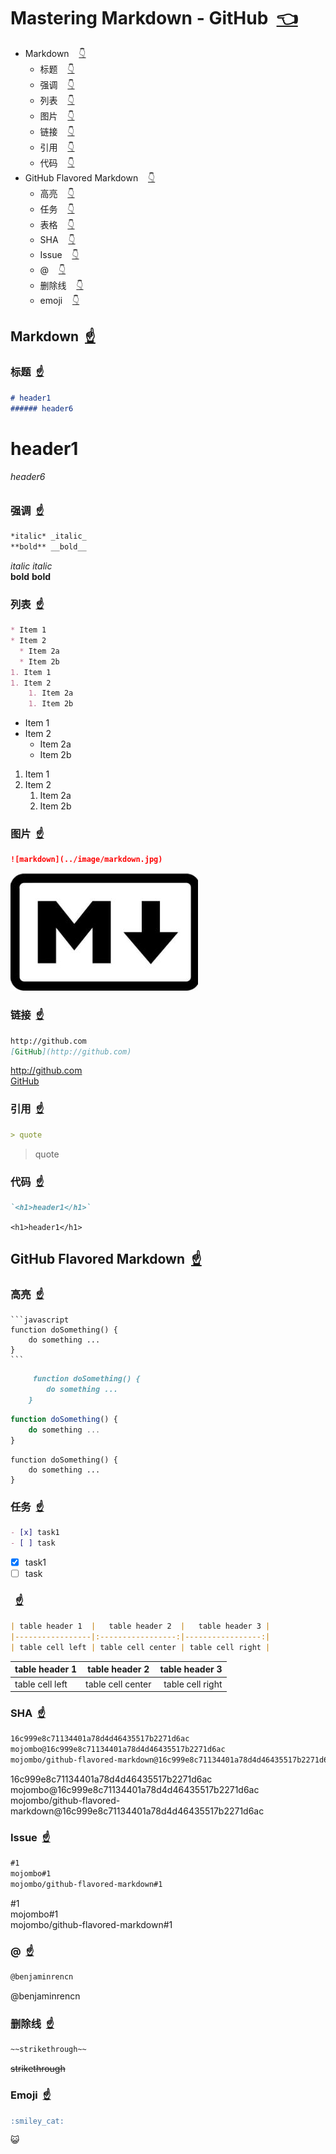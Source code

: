 # <a id="git-hub">Mastering Markdown - GitHub</a>&nbsp;&nbsp;[:point_left:][readme.note] #

* Markdown&nbsp;&nbsp;&nbsp;&nbsp;[:point_down:][markdown]
  * 标题&nbsp;&nbsp;&nbsp;&nbsp;[:point_down:][markdown.header]
  * 强调&nbsp;&nbsp;&nbsp;&nbsp;[:point_down:][markdown.emphasis]
  * 列表&nbsp;&nbsp;&nbsp;&nbsp;[:point_down:][markdown.list]
  * 图片&nbsp;&nbsp;&nbsp;&nbsp;[:point_down:][markdown.image]
  * 链接&nbsp;&nbsp;&nbsp;&nbsp;[:point_down:][markdown.link]
  * 引用&nbsp;&nbsp;&nbsp;&nbsp;[:point_down:][markdown.quote]
  * 代码&nbsp;&nbsp;&nbsp;&nbsp;[:point_down:][markdown.code]
* GitHub Flavored Markdown&nbsp;&nbsp;&nbsp;&nbsp;[:point_down:][gfm]
  * 高亮&nbsp;&nbsp;&nbsp;&nbsp;[:point_down:][gfm.highlight]
  * 任务&nbsp;&nbsp;&nbsp;&nbsp;[:point_down:][gfm.task]
  * 表格&nbsp;&nbsp;&nbsp;&nbsp;[:point_down:][gfm.table]
  * SHA&nbsp;&nbsp;&nbsp;&nbsp;[:point_down:][gfm.SHA]
  * Issue&nbsp;&nbsp;&nbsp;&nbsp;[:point_down:][gfm.issue]
  * @&nbsp;&nbsp;&nbsp;&nbsp;[:point_down:][gfm.mention]
  * 删除线&nbsp;&nbsp;&nbsp;&nbsp;[:point_down:][gfm.strikethrough]
  * emoji&nbsp;&nbsp;&nbsp;&nbsp;[:point_down:][gfm.emoji]

## <a id="markdown"></a>Markdown&nbsp;&nbsp;[:point_up:][git-hub] ##

### <a id="markdown.header"></a>标题&nbsp;&nbsp;[:point_up:][git-hub] ###

```markdown
# header1
###### header6
```

# header1
###### header6

### <a id="markdown.emphasis"></a>强调&nbsp;&nbsp;[:point_up:][git-hub] ###

```markdown
*italic* _italic_  
**bold** __bold__
```

*italic* _italic_  
**bold** __bold__

### <a id="markdown.list"></a>列表&nbsp;&nbsp;[:point_up:][git-hub] ###

```markdown
* Item 1
* Item 2
  * Item 2a
  * Item 2b
1. Item 1
1. Item 2
    1. Item 2a
    1. Item 2b
```

* Item 1
* Item 2
  * Item 2a
  * Item 2b
1. Item 1
1. Item 2
    1. Item 2a
    1. Item 2b

### <a id="markdown.image"></a>图片&nbsp;&nbsp;[:point_up:][git-hub] ###

```markdown
![markdown](../image/markdown.jpg)
```

![markdown](../image/markdown.jpg)

### <a id="markdown.link">链接</a>&nbsp;&nbsp;[:point_up:][git-hub] ###

```markdown
http://github.com  
[GitHub](http://github.com)
```

http://github.com  
[GitHub](http://github.com)

### <a id="markdown.quote"></a>引用&nbsp;&nbsp;[:point_up:][git-hub] ###

```markdown
> quote
```

> quote

### <a id="markdown.code"></a>代码&nbsp;&nbsp;[:point_up:][git-hub] ###

```markdown
`<h1>header1</h1>`
```

`<h1>header1</h1>`

## <a id="gfm"></a>GitHub Flavored Markdown&nbsp;&nbsp;[:point_up:][git-hub] ##

### <a id="gfm.highlight"></a>高亮&nbsp;&nbsp;[:point_up:][git-hub] ###

    ```javascript
    function doSomething() {
        do something ...
    }
    ```

```markdown
     function doSomething() {
        do something ...
    }
```

```javascript
function doSomething() {
    do something ...
}
```

    function doSomething() {
        do something ...
    }

### <a id="gfm.task"></a>任务&nbsp;&nbsp;[:point_up:][git-hub] ###

```markdown
- [x] task1
- [ ] task
```

- [x] task1
- [ ] task

### <a id="gfm.table"></a>&nbsp;&nbsp;[:point_up:][git-hub] ###

```markdown
| table header 1  |   table header 2  |   table header 3 |
|-----------------|:-----------------:|-----------------:|
| table cell left | table cell center | table cell right |
```

| table header 1  |   table header 2  |   table header 3 |
|-----------------|:-----------------:|-----------------:|
| table cell left | table cell center | table cell right |

### <a id="gfm.sha"></a>SHA&nbsp;&nbsp;[:point_up:][git-hub] ###

```markdown
16c999e8c71134401a78d4d46435517b2271d6ac  
mojombo@16c999e8c71134401a78d4d46435517b2271d6ac  
mojombo/github-flavored-markdown@16c999e8c71134401a78d4d46435517b2271d6ac
```

16c999e8c71134401a78d4d46435517b2271d6ac  
mojombo@16c999e8c71134401a78d4d46435517b2271d6ac  
mojombo/github-flavored-markdown@16c999e8c71134401a78d4d46435517b2271d6ac

### <a id="gfm.issue"></a>Issue&nbsp;&nbsp;[:point_up:][git-hub] ###

```markdown
#1  
mojombo#1  
mojombo/github-flavored-markdown#1
```

#1  
mojombo#1  
mojombo/github-flavored-markdown#1

### <a id="gfm.mention"></a>@&nbsp;&nbsp;[:point_up:][git-hub] ###

```markdown
@benjaminrencn
```

@benjaminrencn

### <a id="gfm.strikethrough"></a>删除线&nbsp;&nbsp;[:point_up:][git-hub] ###

```markdown
~~strikethrough~~
```

~~strikethrough~~

### <a id="gfm.emoji"></a>Emoji&nbsp;&nbsp;[:point_up:][git-hub] ###

```markdown
:smiley_cat:
```

:smiley_cat:

<!-- 链接 开始 -->
[git-hub]: #git-hub "Mastering Markdown - GitHub"
[readme.note]: ../README.md#note "README 笔记"
[markdown]: #markdown "Markdown"
[markdown.header]: #markdown.header "标题"
[markdown.emphasis]: #markdown.emphasis "强调"
[markdown.list]: #markdown.list "列表"
[markdown.image]: #markdown.image "图片"
[markdown.link]: #markdown.link "链接"
[markdown.quote]: #markdown.quote "引用"
[markdown.code]: #markdown.code "代码"
[gfm]: #gfm "GitHub Flavored Markdown"
[gfm.highlight]: #gfm.highlight "高亮"
[gfm.task]: #gfm.task "任务"
[gfm.table]: #gfm.table "表格"
[gfm.sha]: #gfm.sha "SHA"
[gfm.issue]: #gfm.issue "Issue"
[gfm.mention]: #gfm.mention "@"
[gfm.strikethrough]: #gfm.strikethrough "删除线"
[gfm.emoji]: #gfm.emoji "Emoji"
<!-- 链接 结束 -->